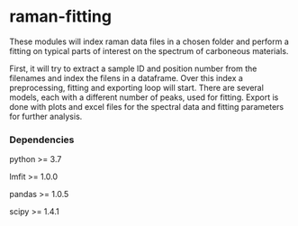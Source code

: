 # raman-fitting
These modules will index raman data files in a chosen folder and perform a fitting on typical parts of interest on the spectrum of carboneous materials.

First, it will try to extract a sample ID and position number from the filenames and index the filens in a dataframe. Over this index a preprocessing, fitting and exporting loop will start.
There are several models, each with a different number of peaks, used for fitting. Export is done with plots and excel files for the spectral data and fitting parameters for further analysis.

### Dependencies
python >= 3.7

lmfit >= 1.0.0 

pandas >= 1.0.5   

scipy >= 1.4.1
